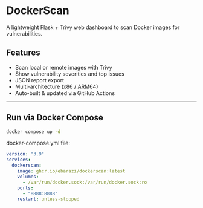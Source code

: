 # DockerScan

A lightweight Flask + Trivy web dashboard to scan Docker images for vulnerabilities.

## Features
- Scan local or remote images with Trivy
- Show vulnerability severities and top issues
- JSON report export
- Multi-architecture (x86 / ARM64)
- Auto-built & updated via GitHub Actions

---

## Run via Docker Compose

```bash
docker compose up -d
```
docker-compose.yml file:
```yml
version: "3.9"
services:
  dockerscan:
    image: ghcr.io/ebarazi/dockerscan:latest
    volumes:
      - /var/run/docker.sock:/var/run/docker.sock:ro
    ports:
      - "8888:8888"
    restart: unless-stopped  
```
